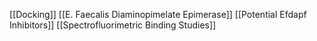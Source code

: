 [[Docking]]
[[E. Faecalis Diaminopimelate Epimerase]]
[[Potential Efdapf Inhibitors]]
[[Spectrofluorimetric Binding Studies]]
